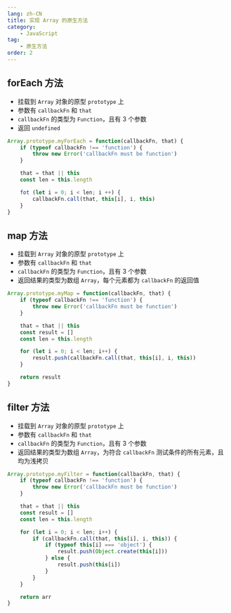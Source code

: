 ```yaml
---
lang: zh-CN
title: 实现 Array 的原生方法
category:
    - JavaScript
tag:
    - 原生方法
order: 2
---
```


## forEach 方法
- 挂载到 `Array` 对象的原型 `prototype` 上
- 参数有 `callbackFn` 和 `that`
- `callbackFn` 的类型为 `Function`，且有 3 个参数
- 返回 `undefined`

```js
Array.prototype.myForEach = function(callbackFn, that) {
    if (typeof callbackFn !== 'function') {
        throw new Error('callbackFn must be function')
    }

    that = that || this
    const len = this.length

    fot (let i = 0; i < len; i ++) {
        callbackFn.call(that, this[i], i, this)
    }
}
```

<!-- more -->

## map 方法
- 挂载到 `Array` 对象的原型 `prototype` 上
- 参数有 `callbackFn` 和 `that`
- `callbackFn` 的类型为 `Function`，且有 3 个参数
- 返回结果的类型为数组 `Array`，每个元素都为 `callbackFn` 的返回值

```js
Array.prototype.myMap = function(callbackFn, that) {
    if (typeof callbackFn !== 'function') {
        throw new Error('callbackFn must be function')
    }

    that = that || this
    const result = []
    const len = this.length

    for (let i = 0; i < len; i++) {
        result.push(callbackFn.call(that, this[i], i, this))
    }

    return result
}
```

## filter 方法
- 挂载到 `Array` 对象的原型 `prototype` 上
- 参数有 `callbackFn` 和 `that`
- `callbackFn` 的类型为 `Function`，且有 3 个参数
- 返回结果的类型为数组 `Array`，为符合 `callbackFn` 测试条件的所有元素，且均为浅拷贝

```js
Array.prototype.myFilter = function(callbackFn, that) {
    if (typeof callbackFn !== 'function') {
        throw new Error('callbackFn must be function')
    }

    that = that || this
    const result = []
    const len = this.length

    for (let i = 0; i < len; i++) {
        if (callbackFn.call(that, this[i], i, this)) {
            if (typeof this[i] === 'object') {
                result.push(Object.create(this[i]))
            } else {
                result.push(this[i])
            }
        }
    }

    return arr
}
```
